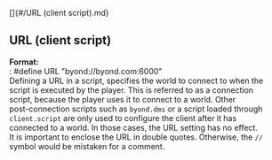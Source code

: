 []{#/URL (client script).md}    
## URL (client script)    
**Format:**    
:   #define URL \"byond://byond.com:6000\"    
Defining a URL in a script, specifies the world to connect to when the    
script is executed by the player. This is referred to as a connection    
script, because the player uses it to connect to a world. Other    
post-connection scripts such as `byond.dms` or a script loaded through    
`client.script` are only used to configure the client after it has    
connected to a world. In those cases, the URL setting has no effect.    
It is important to enclose the URL in double quotes. Otherwise, the `//`    
symbol would be mistaken for a comment.  